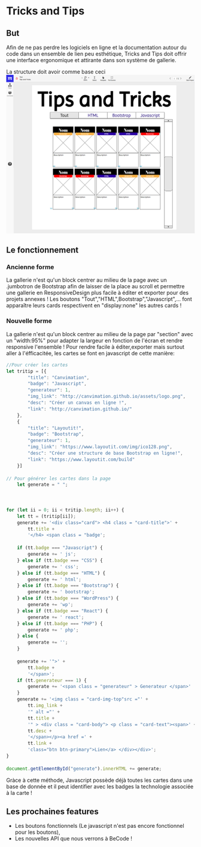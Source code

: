 # Tricks and Tips

## But
Afin de ne pas perdre les logiciels en ligne et la documentation autour du code dans un ensemble de lien peu esthétique, Tricks and Tips doit offrir une interface ergonomique et attirante dans son système de gallerie.

La structure doit avoir comme base ceci
![](https://github.com/DzenetanMassart/Tricks-and-Tips/blob/master/assets/pics/visuTricksAndTipsBase.png?raw=true)

## Le fonctionnement
### Ancienne forme
La gallerie n'est qu'un block centrer au milieu de la page avec un .jumbotron de Bootstrap afin de laisser de la place au scroll et permettre une gallerie en ResponsiveDesign plus facile à éditer et exporter pour des projets annexes ! 
Les boutons "Tout","HTML",Bootstrap","Javascript",... font apparaître leurs cards respectivent en "display:none" les autres cards !

### Nouvelle forme
La gallerie n'est qu'un block centrer au milieu de la page par "section" avec un "width:95%" pour adapter la largeur en fonction de l'écran et rendre responsive l'ensemble ! Pour rendre facile à éditer,exporter mais surtout aller à l'éfficacitée, les cartes se font en javascript de cette manière:

```javascript
//Pour créer les cartes 
let tritip = [{
        "title": "Canvimation",
        "badge": "Javascript",
        "generateur": 1,
        "img_link": "http://canvimation.github.io/assets/logo.png",
        "desc": "Créer un canvas en ligne !",
        "link": "http://canvimation.github.io/"
    },
    {
        "title": "Layoutit!",
        "badge": "Bootstrap",
        "generateur": 1,
        "img_link": "https://www.layoutit.com/img/ico128.png",
        "desc": "Créer une structure de base Bootstrap en ligne!",
        "link": "https://www.layoutit.com/build"
    }]
    
// Pour générer les cartes dans la page
    let generate = " ";



for (let ii = 0; ii < tritip.length; ii++) {
    let tt = (tritip[ii]);
    generate += '<div class="card"> <h4 class = "card-title">' +
        tt.title +
        '</h4> <span class = "badge';

    if (tt.badge === "Javascript") {
        generate += ' js';
    } else if (tt.badge === "CSS") {
        generate += ' css';
    } else if (tt.badge === "HTML") {
        generate += ' html';
    } else if (tt.badge === "Bootstrap") {
        generate += ' bootstrap';
    } else if (tt.badge === "WordPress") {
        generate += 'wp';
    } else if (tt.badge === "React") {
        generate += ' react';
    } else if (tt.badge === "PHP") {
        generate += ' php';
    } else {
        generate += '';
    }

    generate += '">' +
        tt.badge +
        '</span>';
    if (tt.generateur === 1) {
        generate += '<span class = "generateur" > Generateur </span>'
    }
    generate += '<img class = "card-img-top"src ="' +
        tt.img_link +
        '" alt ="' +
        tt.title +
        '" > <div class = "card-body"> <p class = "card-text"><span>' +
        tt.desc +
        '</span></p><a href =' +
        tt.link +
        'class="btn btn-primary">Lien</a> </div></div>';
}

document.getElementById("generate").innerHTML += generate;

 ```
 Gràce à cette méthode, Javascript possède déjà toutes les cartes dans une base de donnée et il peut identifier avec les badges la technologie associée à la carte !


## Les prochaines features
- Les boutons fonctionnels (Le javascript n'est pas encore fonctionnel pour les boutons),
- Les nouvelles API que nous verrons à BeCode !

